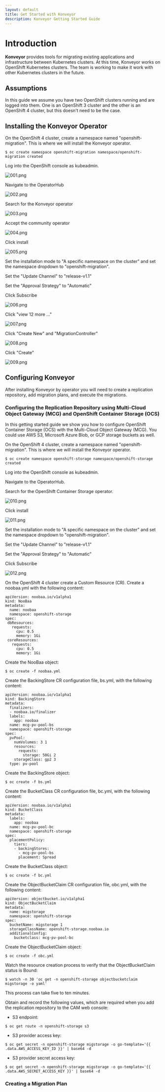```yaml
---
layout: default
title: Get Started with Konveyor
description: Konveyor Getting Started Guide
---
```


# Introduction

**Konveyor** provides tools for migrating existing applications and infrastructure between Kubernetes clusters. At this time, Konveyor works on OpenShift Kubernetes clusters. The team is working to make it work with other Kubernetes clusters in the future.


## Assumptions

In this guide we assume you have two OpenShift clusters running and are logged into them. One is an OpenShift 3 cluster and the other is an OpenShift 4 cluster, but this doesn't need to be the case.

## Installing the Konveyor Operator

On the OpenShift 4 cluster, create a namespace named "openshift-migration". This is where we will install the Konveyor operator.

`
$ oc create namespace openshift-migration
namespace/openshift-migration created
`

Log into the OpenShift console as kubeadmin. 

![001.png](https://github.com/konveyor/konveyor.github.io/raw/master/images/getstarted/001.png)

Navigate to the OperatorHub

![002.png](https://github.com/konveyor/konveyor.github.io/raw/master/images/getstarted/002.png)

Search for the Konveyor operator

![003.png](https://github.com/konveyor/konveyor.github.io/raw/master/images/getstarted/003.png)

Accept the community operator

![004.png](https://github.com/konveyor/konveyor.github.io/raw/master/images/getstarted/004.png)

Click install

![005.png](https://github.com/konveyor/konveyor.github.io/raw/master/images/getstarted/005.png)

Set the installation mode to "A specific namespace on the cluster" and set the namespace dropdown to "openshift-migration".

Set the "Update Channel" to "release-v1.1"

Set the "Approval Strategy" to "Automatic"

Click Subscribe

![006.png](https://github.com/konveyor/konveyor.github.io/raw/master/images/getstarted/006.png)

Click "view 12 more ..."

![007.png](https://github.com/konveyor/konveyor.github.io/raw/master/images/getstarted/007.png)

Click "Create New" and "MigrationController" 

![008.png](https://github.com/konveyor/konveyor.github.io/raw/master/images/getstarted/008.png)

Click "Create"

![009.png](https://github.com/konveyor/konveyor.github.io/raw/master/images/getstarted/009.png)

## Configuring Konveyor

After installing Konveyor by operator you will need to create a replication repository, add migration plans, and execute the migrations.

### Configuring the Replication Repository using Multi-Cloud Object Gateway (MCG) and OpenShift Container Storage (OCS)

In this getting started guide we show you how to configure OpenShift Container Storage (OCS) with the Multi-Cloud Object Gateway (MCG). You could use AWS S3, Microsoft Azure Blob, or GCP storage buckets as well. 

On the OpenShift 4 cluster, create a namespace named "openshift-migration". This is where we will install the Konveyor operator.

`
$ oc create namespace openshift-storage
namespace/openshift-storage created
`

Log into the OpenShift console as kubeadmin.

Navigate to the OperatorHub.

Search for the OpenShift Container Storage operator.

![010.png](https://github.com/konveyor/konveyor.github.io/raw/master/images/getstarted/010.png)


Click install

![011.png](https://github.com/konveyor/konveyor.github.io/raw/master/images/getstarted/011.png)

Set the installation mode to "A specific namespace on the cluster" and set the namespace dropdown to "openshift-migration".

Set the "Update Channel" to "release-v1.1"

Set the "Approval Strategy" to "Automatic"

Click Subscribe

![012.png](https://github.com/konveyor/konveyor.github.io/raw/master/images/getstarted/012.png)

On the OpenShift 4 cluster create a Custom Resource (CR). Create a noobaa.yml with the following content:

```
apiVersion: noobaa.io/v1alpha1
kind: NooBaa
metadata:
  name: noobaa
  namespace: openshift-storage
spec:
 dbResources:
   requests:
     cpu: 0.5
     memory: 1Gi
 coreResources:
   requests:
     cpu: 0.5
     memory: 1Gi
```

Create the NooBaa object:

```
$ oc create -f noobaa.yml
```

Create the BackingStore CR configuration file, bs.yml, with the following content:

```
apiVersion: noobaa.io/v1alpha1
kind: BackingStore
metadata:
  finalizers:
  - noobaa.io/finalizer
  labels:
    app: noobaa
  name: mcg-pv-pool-bs
  namespace: openshift-storage
spec:
  pvPool:
    numVolumes: 3 1
    resources:
      requests:
        storage: 50Gi 2
    storageClass: gp2 3
  type: pv-pool
```

Create the BackingStore object:

```
$ oc create -f bs.yml
```

Create the BucketClass CR configuration file, bc.yml, with the following content:

```
apiVersion: noobaa.io/v1alpha1
kind: BucketClass
metadata:
  labels:
    app: noobaa
  name: mcg-pv-pool-bc
  namespace: openshift-storage
spec:
  placementPolicy:
    tiers:
    - backingStores:
      - mcg-pv-pool-bs
      placement: Spread
```

Create the BucketClass object:

```
$ oc create -f bc.yml
```

Create the ObjectBucketClaim CR configuration file, obc.yml, with the following content:

```
apiVersion: objectbucket.io/v1alpha1
kind: ObjectBucketClaim
metadata:
  name: migstorage
  namespace: openshift-storage
spec:
  bucketName: migstorage 1
  storageClassName: openshift-storage.noobaa.io
  additionalConfig:
    bucketclass: mcg-pv-pool-bc
```

Create the ObjectBucketClaim object:

```
$ oc create -f obc.yml
```

Watch the resource creation process to verify that the ObjectBucketClaim status is Bound:

```
$ watch -n 30 'oc get -n openshift-storage objectbucketclaim migstorage -o yaml'
```

This process can take five to ten minutes.

Obtain and record the following values, which are required when you add the replication repository to the CAM web console:

 - S3 endpoint:

```
$ oc get route -n openshift-storage s3
```

 - S3 provider access key:

```
$ oc get secret -n openshift-storage migstorage -o go-template='{{ .data.AWS_ACCESS_KEY_ID }}' | base64 -d
```

 - S3 provider secret access key:

```
$ oc get secret -n openshift-storage migstorage -o go-template='{{ .data.AWS_SECRET_ACCESS_KEY }}' | base64 -d
```




### Creating a Migration Plan



